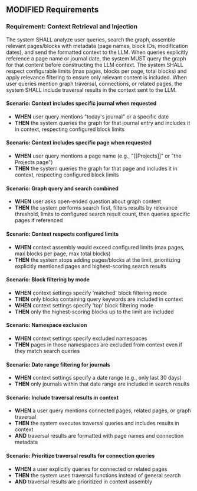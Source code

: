 ## MODIFIED Requirements

### Requirement: Context Retrieval and Injection
The system SHALL analyze user queries, search the graph, assemble relevant pages/blocks with metadata (page names, block IDs, modification dates), and send the formatted context to the LLM. When queries explicitly reference a page name or journal date, the system MUST query the graph for that content before constructing the LLM context. The system SHALL respect configurable limits (max pages, blocks per page, total blocks) and apply relevance filtering to ensure only relevant content is included. When user queries mention graph traversal, connections, or related pages, the system SHALL include traversal results in the context sent to the LLM.

#### Scenario: Context includes specific journal when requested
- **WHEN** user query mentions "today's journal" or a specific date
- **THEN** the system queries the graph for that journal entry and includes it in context, respecting configured block limits

#### Scenario: Context includes specific page when requested
- **WHEN** user query mentions a page name (e.g., "[[Projects]]" or "the Projects page")
- **THEN** the system queries the graph for that page and includes it in context, respecting configured block limits

#### Scenario: Graph query and search combined
- **WHEN** user asks open-ended question about graph content
- **THEN** the system performs search first, filters results by relevance threshold, limits to configured search result count, then queries specific pages if referenced

#### Scenario: Context respects configured limits
- **WHEN** context assembly would exceed configured limits (max pages, max blocks per page, max total blocks)
- **THEN** the system stops adding pages/blocks at the limit, prioritizing explicitly mentioned pages and highest-scoring search results

#### Scenario: Block filtering by mode
- **WHEN** context settings specify 'matched' block filtering mode
- **THEN** only blocks containing query keywords are included in context
- **WHEN** context settings specify 'top' block filtering mode
- **THEN** only the highest-scoring blocks up to the limit are included

#### Scenario: Namespace exclusion
- **WHEN** context settings specify excluded namespaces
- **THEN** pages in those namespaces are excluded from context even if they match search queries

#### Scenario: Date range filtering for journals
- **WHEN** context settings specify a date range (e.g., only last 30 days)
- **THEN** only journals within that date range are included in search results

#### Scenario: Include traversal results in context
- **WHEN** a user query mentions connected pages, related pages, or graph traversal
- **THEN** the system executes traversal queries and includes results in context
- **AND** traversal results are formatted with page names and connection metadata

#### Scenario: Prioritize traversal results for connection queries
- **WHEN** a user explicitly queries for connected or related pages
- **THEN** the system uses traversal functions instead of general search
- **AND** traversal results are prioritized in context assembly

